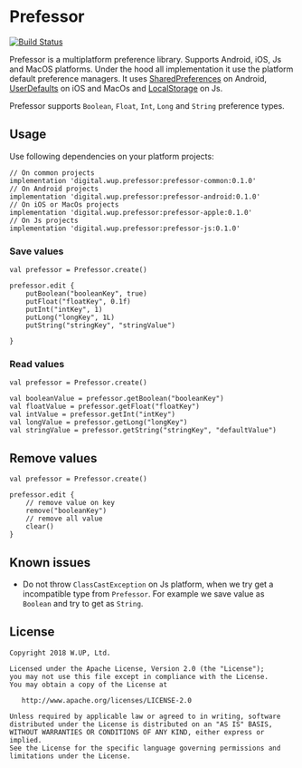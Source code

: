 # Prefessor

[![Build Status](https://travis-ci.org/wupdigital/prefessor.svg?branch=master)](https://travis-ci.org/wupdigital/prefessor)

Prefessor is a multiplatform preference library. Supports Android, iOS, Js and MacOS platforms. Under the hood all implementation it use the platform default preference managers.
It uses [SharedPreferences](https://developer.android.com/reference/android/content/SharedPreferences) on Android,
[UserDefaults](https://developer.apple.com/documentation/foundation/userdefaults) on iOS and MacOs and [LocalStorage](https://developer.mozilla.org/en-US/docs/Web/API/Window/localStorage) on Js.

Prefessor supports `Boolean`, `Float`, `Int`, `Long` and `String` preference types.


## Usage

Use following dependencies on your platform projects:

```
// On common projects
implementation 'digital.wup.prefessor:prefessor-common:0.1.0'
// On Android projects
implementation 'digital.wup.prefessor:prefessor-android:0.1.0'
// On iOS or MacOs projects
implementation 'digital.wup.prefessor:prefessor-apple:0.1.0'
// On Js projects
implementation 'digital.wup.prefessor:prefessor-js:0.1.0'
```

### Save values

```
val prefessor = Prefessor.create()

prefessor.edit {
    putBoolean("booleanKey", true)
    putFloat("floatKey", 0.1f)
    putInt("intKey", 1)
    putLong("longKey", 1L)
    putString("stringKey", "stringValue")
    
}
```

### Read values
```
val prefessor = Prefessor.create()

val booleanValue = prefessor.getBoolean("booleanKey")
val floatValue = prefessor.getFloat("floatKey")
val intValue = prefessor.getInt("intKey")
val longValue = prefessor.getLong("longKey")
val stringValue = prefessor.getString("stringKey", "defaultValue")
```

## Remove values

```
val prefessor = Prefessor.create()

prefessor.edit {
    // remove value on key
    remove("booleanKey")
    // remove all value
    clear()
}
```

## Known issues
* Do not throw `ClassCastException` on Js platform, when we try get a incompatible type from `Prefessor`. For example we save value as `Boolean` and try to get as `String`.

## License

    Copyright 2018 W.UP, Ltd.

    Licensed under the Apache License, Version 2.0 (the "License");
    you may not use this file except in compliance with the License.
    You may obtain a copy of the License at

       http://www.apache.org/licenses/LICENSE-2.0

    Unless required by applicable law or agreed to in writing, software
    distributed under the License is distributed on an "AS IS" BASIS,
    WITHOUT WARRANTIES OR CONDITIONS OF ANY KIND, either express or implied.
    See the License for the specific language governing permissions and
    limitations under the License.